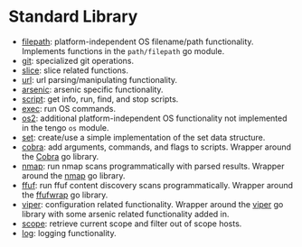 # Standard Library

- [filepath](filepath.md): platform-independent OS filename/path functionality. Implements functions in the `path/filepath` go module.
- [git](git.md): specialized git operations.
- [slice](slice.md): slice related functions.
- [url](url.md): url parsing/manipulating functionality.
- [arsenic](arsenic.md): arsenic specific functionality.
- [script](script.md): get info, run, find, and stop scripts.
- [exec](exec.md): run OS commands.
- [os2](os2.md): additional platform-independent OS functionality not implemented in the tengo `os` module. 
- [set](set.md): create/use a simple implementation of the set data structure.
- [cobra](cobra.md): add arguments, commands, and flags to scripts. Wrapper around the [Cobra](https://github.com/spf13/cobra) go library. 
- [nmap](nmap.md): run nmap scans programmatically with parsed results. Wrapper around the [nmap](https://github.com/Ullaakut/nmap) go library.
- [ffuf](ffuf.md): run ffuf content discovery scans programmatically. Wrapper around the [ffufwrap](https://github.com/analog-substance/ffufwrap) go library. 
- [viper](viper.md): configuration related functionality. Wrapper around the [viper](https://github.com/spf13/viper) go library with some arsenic related functionality added in.
- [scope](scope.md): retrieve current scope and filter out of scope hosts.
- [log](log.md): logging functionality.
